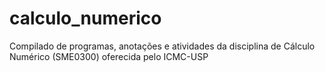 # calculo_numerico
Compilado de programas, anotações e atividades da disciplina de Cálculo Numérico (SME0300) oferecida pelo ICMC-USP
